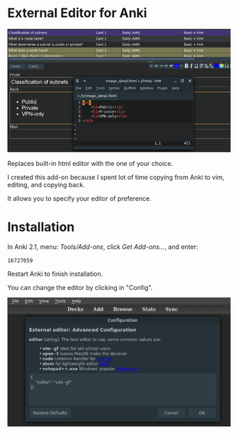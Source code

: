# External Editor for Anki

![Editing](/screenshots/editing.png)

Replaces built-in html editor with the one of your choice.

I created this add-on because I spent lot of time copying from Anki to
vim, editing, and copying back.

It allows you to specify your editor of preference.

# Installation

In Anki 2.1, menu: *Tools/Add-ons*, click *Get Add-ons...*, and enter:
```
16727059
```

Restart Anki to finish installation.

You can change the editor by clicking in "Config".

![Configuration](/screenshots/configuration.png)
